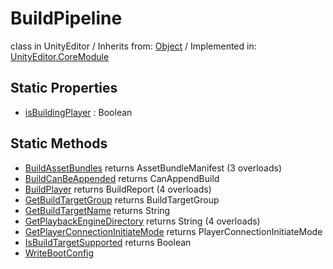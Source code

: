# BuildPipeline
class in UnityEditor
 / Inherits from: <a href="https://docs.unity3d.com/6000.0/Documentation/ScriptReference/Object.html" target="_blank">Object</a> / Implemented in: <a href="https://docs.unity3d.com/6000.0/Documentation/ScriptReference/UnityEditor.CoreModule.html" target="_blank">UnityEditor.CoreModule</a>
## Static Properties
- <a href="https://docs.unity3d.com/6000.0/Documentation/ScriptReference/BuildPipeline-isBuildingPlayer.html" target="_blank">isBuildingPlayer</a> : Boolean
## Static Methods
- <a href="https://docs.unity3d.com/6000.0/Documentation/ScriptReference/BuildPipeline.BuildAssetBundles.html" target="_blank">BuildAssetBundles</a> returns AssetBundleManifest (3 overloads)
- <a href="https://docs.unity3d.com/6000.0/Documentation/ScriptReference/BuildPipeline.BuildCanBeAppended.html" target="_blank">BuildCanBeAppended</a> returns CanAppendBuild
- <a href="https://docs.unity3d.com/6000.0/Documentation/ScriptReference/BuildPipeline.BuildPlayer.html" target="_blank">BuildPlayer</a> returns BuildReport (4 overloads)
- <a href="https://docs.unity3d.com/6000.0/Documentation/ScriptReference/BuildPipeline.GetBuildTargetGroup.html" target="_blank">GetBuildTargetGroup</a> returns BuildTargetGroup
- <a href="https://docs.unity3d.com/6000.0/Documentation/ScriptReference/BuildPipeline.GetBuildTargetName.html" target="_blank">GetBuildTargetName</a> returns String
- <a href="https://docs.unity3d.com/6000.0/Documentation/ScriptReference/BuildPipeline.GetPlaybackEngineDirectory.html" target="_blank">GetPlaybackEngineDirectory</a> returns String (4 overloads)
- <a href="https://docs.unity3d.com/6000.0/Documentation/ScriptReference/BuildPipeline.GetPlayerConnectionInitiateMode.html" target="_blank">GetPlayerConnectionInitiateMode</a> returns PlayerConnectionInitiateMode
- <a href="https://docs.unity3d.com/6000.0/Documentation/ScriptReference/BuildPipeline.IsBuildTargetSupported.html" target="_blank">IsBuildTargetSupported</a> returns Boolean
- <a href="https://docs.unity3d.com/6000.0/Documentation/ScriptReference/BuildPipeline.WriteBootConfig.html" target="_blank">WriteBootConfig</a>
